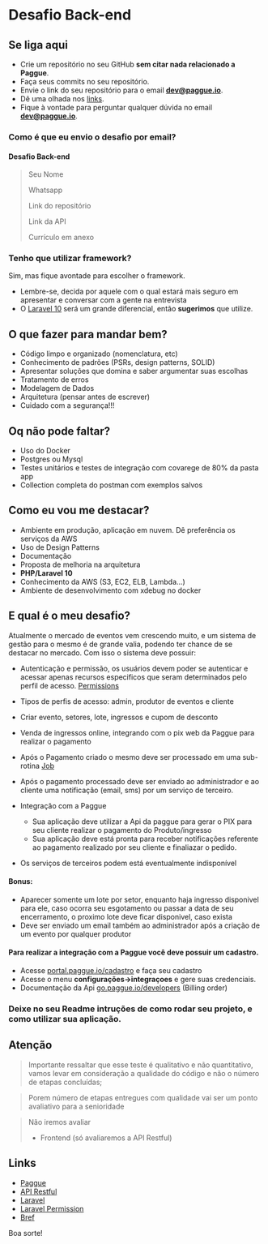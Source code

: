 # Desafio Back-end

## Se liga aqui

- Crie um repositório no seu GitHub **sem citar nada relacionado a Paggue**.
- Faça seus commits no seu repositório.
- Envie o link do seu repositório para o email **dev@paggue.io**.
- Dê uma olhada nos [links](#links).
- Fique à vontade para perguntar qualquer dúvida no email **dev@paggue.io**.

### Como é que eu envio o desafio por email?

#### **Desafio Back-end**

> Seu Nome
>
>Whatsapp
>
>Link do repositório
>
>Link da API
>
>Currículo em anexo

### Tenho que utilizar framework?

Sim, mas fique avontade para escolher o framework.

- Lembre-se, decida por aquele com o qual estará mais seguro em apresentar e conversar com a gente na entrevista
- O [Laravel 10](https://laravel.com/) será um grande diferencial, então **sugerimos** que utilize.

## O que fazer para mandar bem?

- Código limpo e organizado (nomenclatura, etc)
- Conhecimento de padrões (PSRs, design patterns, SOLID)
- Apresentar soluções que domina e saber argumentar suas escolhas
- Tratamento de erros
- Modelagem de Dados
- Arquitetura (pensar antes de escrever)
- Cuidado com a segurança!!!

## Oq não pode faltar?

- Uso do Docker
- Postgres ou Mysql
- Testes unitários e testes de integração com covarege de 80% da pasta app
- Collection completa do postman com exemplos salvos

## Como eu vou me destacar?

- Ambiente em produção, aplicação em nuvem. Dê preferência os serviços da AWS
- Uso de Design Patterns
- Documentação
- Proposta de melhoria na arquitetura
- **PHP/Laravel 10**
- Conhecimento da AWS (S3, EC2, ELB, Lambda...)
- Ambiente de desenvolvimento com xdebug no docker

## E qual é o meu desafio?

Atualmente o mercado de eventos vem crescendo muito, e um sistema de gestão para o mesmo é de grande valia, podendo ter chance de se destacar no mercado.
Com isso o sistema deve possuir:

- Autenticação e permissão, os usuários devem poder se autenticar e acessar apenas recursos especificos
  que seram determinados pelo perfil de acesso. [Permissions](#links)

- Tipos de perfis de acesso: admin, produtor de eventos e cliente

- Criar evento, setores, lote, ingressos e cupom de desconto

- Venda de ingressos online, integrando com o pix web da Paggue para realizar o pagamento

- Após o Pagamento criado o mesmo deve ser processado em uma sub-rotina [Job](https://laravel.com/docs/9.x/queues)

- Após o pagamento processado deve ser enviado ao administrador e ao cliente uma notificação (email, sms) por um serviço de
  terceiro.

- Integração com a Paggue
  - Sua aplicação deve utilizar a Api da paggue para gerar o PIX para seu cliente realizar o pagamento do Produto/ingresso
  - Sua aplicação deve está pronta para receber notificações referente ao pagamento realizado por seu cliente e finaliazar o pedido.

- Os serviços de terceiros podem está eventualmente indisponível

####  **Bonus:**
- Aparecer somente um lote por setor, enquanto haja ingresso disponivel para ele, caso ocorra seu esgotamento ou passar a data de seu encerramento,
  o proximo lote deve ficar disponivel, caso exista
- Deve ser enviado um email também ao administrador após a criação de um evento por qualquer produtor

#### Para realizar a integração com a Paggue você deve possuir um cadastro.
- Acesse [portal.paggue.io/cadastro](https://portal.paggue.io/cadastro) e faça seu cadastro
- Acesse o menu **configurações->integraçoes** e gere suas credenciais.
- Documentação da Api [go.paggue.io/developers](https://go.paggue.io/developers)  (Billing order)


### Deixe no seu Readme intruções de como rodar seu projeto, e como utilizar sua aplicação.


## Atenção

> Importante ressaltar que esse teste é qualitativo e não quantitativo, vamos levar em consideração a qualidade do
> código e não o número de etapas concluídas;

> Porem número de etapas entregues com qualidade vai ser um ponto avaliativo para a senioridade

> Não iremos avaliar
> - Frontend (só avaliaremos a API Restful)

## Links

- [Paggue](https://paggue.io/)
- [API Restful](https://www.devmedia.com.br/rest-tutorial/28912)
- [Laravel](https://laravel.com/)
- [Laravel Permission](https://spatie.be/docs/laravel-permission/v5/introduction)
- [Bref](https://bref.sh/)

Boa sorte!
